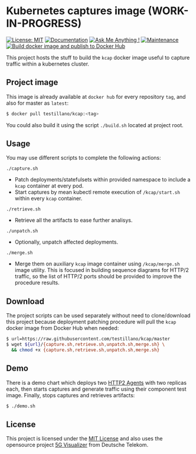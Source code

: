 # Kubernetes captures image (WORK-IN-PROGRESS)

[![License: MIT](https://img.shields.io/badge/License-MIT-yellow.svg)](https://opensource.org/licenses/MIT)
[![Documentation](https://codedocs.xyz/testillano/kcap.svg)](https://codedocs.xyz/testillano/kcap/index.html)
[![Ask Me Anything !](https://img.shields.io/badge/Ask%20me-anything-1abc9c.svg)](https://github.com/testillano)
[![Maintenance](https://img.shields.io/badge/Maintained%3F-yes-green.svg)](https://github.com/testillano/kcap/graphs/commit-activity)
[![Build docker image and publish to Docker Hub](https://github.com/testillano/kcap/actions/workflows/docker-publish.yml/badge.svg)](https://github.com/testillano/kcap/actions/workflows/docker-publish.yml)

This project hosts the stuff to build the `kcap` docker image useful to capture traffic within a kubernetes cluster.

## Project image

This image is already available at `docker hub` for every repository `tag`, and also for master as `latest`:

```bash
$ docker pull testillano/kcap:<tag>
```

You could also build it using the script `./build.sh` located at project root.

## Usage

You may use different scripts to complete the following actions:

`./capture.sh`
* Patch deployments/statefulsets within provided namespace to include a `kcap` container at every pod.
* Start captures by mean kubectl remote execution of `/kcap/start.sh` within every `kcap` container.

`./retrieve.sh`
* Retrieve all the artifacts to ease further analisys.

`./unpatch.sh`

* Optionally, unpatch affected deployments.

`./merge.sh`

* Merge them on auxiliary `kcap` image container using `/kcap/merge.sh` image utility. This is focused in building sequence diagrams for HTTP/2 traffic, so the list of HTTP/2 ports should be provided to improve the procedure results.

## Download

The project scripts can be used separately without need to clone/download this project because deployment patching procedure will pull the `kcap` docker image from Docker Hub when needed:

```bash
$ url=https://raw.githubusercontent.com/testillano/kcap/master
$ wget ${url}/{capture.sh,retrieve.sh,unpatch.sh,merge.sh} \
  && chmod +x {capture.sh,retrieve.sh,unpatch.sh,merge.sh}
```

## Demo

There is a demo chart which deploys two [HTTP2 Agents](https://github.com/testillano/h2agent) with two replicas each, then starts captures and generate traffic using their component test image. Finally, stops captures and retrieves artifacts:

```bash
$ ./demo.sh
```

## License

This project is licensed under the [MIT License](http://opensource.org/licenses/MIT) and also uses the opensource project [5G Visualizer](https://github.com/telekom/5g-trace-visualizer/blob/master/LICENSE) from Deutsche Telekom.

